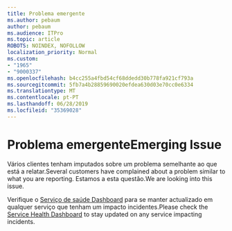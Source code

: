 ```yaml
---
title: Problema emergente
ms.author: pebaum
author: pebaum
ms.audience: ITPro
ms.topic: article
ROBOTS: NOINDEX, NOFOLLOW
localization_priority: Normal
ms.custom:
- "1965"
- "9000337"
ms.openlocfilehash: b4cc255a4fbd54cf68ddedd30b778fa921cf793a
ms.sourcegitcommit: 5fb7a4b28859690020efdea630d03e70cc0e6334
ms.translationtype: MT
ms.contentlocale: pt-PT
ms.lasthandoff: 06/28/2019
ms.locfileid: "35369028"
---
```

# <a name="emerging-issue"></a><span data-ttu-id="f7ff7-102">Problema emergente</span><span class="sxs-lookup"><span data-stu-id="f7ff7-102">Emerging Issue</span></span>

<span data-ttu-id="f7ff7-103">Vários clientes tenham imputados sobre um problema semelhante ao que está a relatar.</span><span class="sxs-lookup"><span data-stu-id="f7ff7-103">Several customers have complained about a problem similar to what you are reporting.</span></span> <span data-ttu-id="f7ff7-104">Estamos a esta questão.</span><span class="sxs-lookup"><span data-stu-id="f7ff7-104">We are looking into this issue.</span></span>

<span data-ttu-id="f7ff7-105">Verifique o [Serviço de saúde Dashboard](https://admin.microsoft.com/adminportal/home#/servicehealth) para se manter actualizado em qualquer serviço que tenham um impacto incidentes.</span><span class="sxs-lookup"><span data-stu-id="f7ff7-105">Please check the [Service Health Dashboard](https://admin.microsoft.com/adminportal/home#/servicehealth) to stay updated on any service impacting incidents.</span></span>